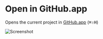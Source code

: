 # Open in GitHub.app

Opens the current project in [GitHub.app](http://mac.github.com) (<kbd>&#8984;&#8679;H</kbd>)

![Screenshot](https://dl.dropboxusercontent.com/u/714833/Atom/packages/open-in-github-app/open-in-github-app.png)
